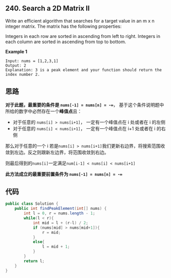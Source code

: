 ## 240. Search a 2D Matrix II
Write an efficient algorithm that searches for a target value in an m x n integer matrix. The matrix has the following properties:

Integers in each row are sorted in ascending from left to right.
Integers in each column are sorted in ascending from top to bottom.

**Example 1**
```
Input: nums = [1,2,3,1]
Output: 2
Explanation: 3 is a peak element and your function should return the index number 2.
```
## 思路
**对于此题，最重要的条件是 ```nums[-1] = nums[n] = -∞```**， 基于这个条件说明题中所给的数字中必然存在一个**峰值点**且：
- 对于任意的 ```nums[i] > nums[i+1]```， 一定有一个峰值点在 i 处或者在 i 的左侧
- 对于任意的 ```nums[i] < nums[i+1]```， 一定有一个峰值点在 i+1 处或者在 i 的右侧

那么对于任意的一个 i 若是```nums[i] > nums[i+1]```我们更新右边界，将搜索范围收敛到左边。反之则跟新左边界，将范围收敛到右边。

则最后得到的```nums[i]```一定满足```num[i-1] < nums[i] < nums[i+1]```

**此方法成立的最重要前置条件为 ```nums[-1] = nums[n] = -∞```**

## 代码
```java
public class Solution {
    public int findPeakElement(int[] nums) {
        int l = 0, r = nums.length - 1;
        while(l < r){
            int mid = l + (r-l) / 2;
            if (nums[mid] > nums[mid+1]){
                r = mid;
            }
            else{
                l = mid + 1;
            }
        }
        return l;
    }
}
```

